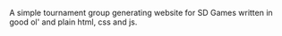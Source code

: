 A simple tournament group generating website for SD Games written in good ol' and plain html, css and js.
